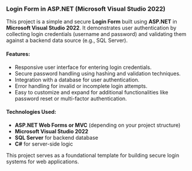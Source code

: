### Login Form in ASP.NET (Microsoft Visual Studio 2022)

This project is a simple and secure **Login Form** built using **ASP.NET** in **Microsoft Visual Studio 2022**. It demonstrates user authentication by collecting login credentials (username and password) and validating them against a backend data source (e.g., SQL Server). 

#### Features:
- Responsive user interface for entering login credentials.
- Secure password handling using hashing and validation techniques.
- Integration with a database for user authentication.
- Error handling for invalid or incomplete login attempts.
- Easy to customize and expand for additional functionalities like password reset or multi-factor authentication.

#### Technologies Used:
- **ASP.NET Web Forms or MVC** (depending on your project structure)
- **Microsoft Visual Studio 2022**
- **SQL Server** for backend database
- **C#** for server-side logic

This project serves as a foundational template for building secure login systems for web applications.
